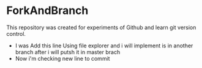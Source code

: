 # ForkAndBranch
This repository was created for experiments of Github and learn git version control.
- I was Add this line Using file explorer and i will implement is in another branch after i will putsh it in master brach
- Now i'm checking new line to commit